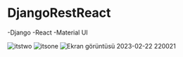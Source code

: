 # DjangoRestReact

-Django
-React
-Material UI

![itstwo](https://user-images.githubusercontent.com/106343831/220763804-eadd7296-1c49-48f1-b0cd-bb6996c3fac7.png)
![itsone](https://user-images.githubusercontent.com/106343831/220764016-99d566e4-b489-45bf-ada2-65a3d4011125.png)
![Ekran görüntüsü 2023-02-22 220021](https://user-images.githubusercontent.com/106343831/220764283-6f952e2b-d210-4118-b72b-315d900d3975.png)
